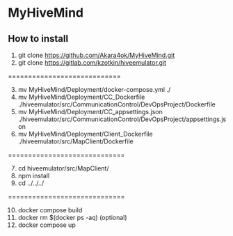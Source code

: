 # MyHiveMind

## How to install
1. git clone https://github.com/Akara4ok/MyHiveMind.git
2. git clone https://gitlab.com/kzotkin/hiveemulator.git

============================

3. mv MyHiveMind/Deployment/docker-compose.yml ./
4. mv MyHiveMind/Deployment/CC_Dockerfile ./hiveemulator/src/CommunicationControl/DevOpsProject/Dockerfile
5. mv MyHiveMind/Deployment/CC_appsettings.json ./hiveemulator/src/CommunicationControl/DevOpsProject/appsettings.json
6. mv MyHiveMind/Deployment/Client_Dockerfile ./hiveemulator/src/MapClient/Dockerfile

=============================

7. cd hiveemulator/src/MapClient/
8. npm install
9. cd ../../../

=============================

10. docker compose build
11. docker rm $(docker ps -aq) (optional)
12. docker compose up